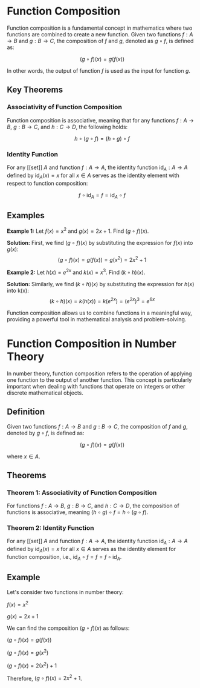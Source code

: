 

# Function Composition

Function composition is a fundamental concept in mathematics where two functions are combined to create a new function. Given two functions $f: A \rightarrow B$ and $g: B \rightarrow C$, the composition of $f$ and $g$, denoted as $g \circ f$, is defined as:

$$ (g \circ f)(x) = g(f(x)) $$

In other words, the output of function $f$ is used as the input for function $g$. 

## Key Theorems

### Associativity of Function Composition
Function composition is associative, meaning that for any functions $f: A \rightarrow B$, $g: B \rightarrow C$, and $h: C \rightarrow D$, the following holds:

$$ h \circ (g \circ f) = (h \circ g) \circ f $$

### Identity Function
For any [[set]] $A$ and function $f: A \rightarrow A$, the identity function $\text{id}_A: A \rightarrow A$ defined by $\text{id}_A(x) = x$ for all $x\in A$ serves as the identity element with respect to function composition:

$$ f \circ \text{id}_A = f = \text{id}_A \circ f $$

## Examples

**Example 1:** Let $f(x) = x^2$ and $g(x) = 2x + 1$. Find $(g \circ f)(x)$.

**Solution:** 
First, we find $(g\circ f)(x)$ by substituting the expression for $f(x)$ into $g(x)$:
$$ (g\circ f)(x) = g(f(x)) = g(x^2) = 2x^2 + 1 $$

**Example 2:** Let $h(x) = e^{2x}$ and $k(x) = x^3$. Find $(k\circ h)(x)$.

**Solution:** 
Similarly, we find $(k\circ h)(x)$ by substituting the expression for $h(x)$ into k(x):
$$ (k\circ h)(x) = k(h(x))= k(e^{2x})= (e^{2x})^3= e^{6x} $$

Function composition allows us to combine functions in a meaningful way, providing a powerful tool in mathematical analysis and problem-solving.



# Function Composition in Number Theory

In number theory, function composition refers to the operation of applying one function to the output of another function. This concept is particularly important when dealing with functions that operate on integers or other discrete mathematical objects.

## Definition

Given two functions $f: A \rightarrow B$ and $g: B \rightarrow C$, the composition of $f$ and $g$, denoted by $g \circ f$, is defined as:

$$(g \circ f)(x) = g(f(x))$$

where $x \in A$.

## Theorems

### Theorem 1: Associativity of Function Composition
For functions $f: A \rightarrow B$, $g: B \rightarrow C$, and $h: C \rightarrow D$, the composition of functions is associative, meaning $(h \circ g) \circ f = h \circ (g \circ f)$.

### Theorem 2: Identity Function
For any [[set]] $A$ and function $f: A \rightarrow A$, the identity function $\text{id}_A : A \rightarrow A$ defined by $\text{id}_A(x) = x$ for all $x\in A$ serves as the identity element for function composition, i.e., $\text{id}_A \circ f = f = f\circ\text{id}_A$.

## Example

Let's consider two functions in number theory:

$f(x) = x^2$

$g(x) = 2x + 1$

We can find the composition $(g\circ f)(x)$ as follows:

$(g\circ f)(x) = g(f(x))$

$(g\circ f)(x) = g(x^2)$

$(g\circ f)(x) = 2(x^2) + 1$

Therefore, $(g\circ f)(x) = 2x^2 + 1$.
